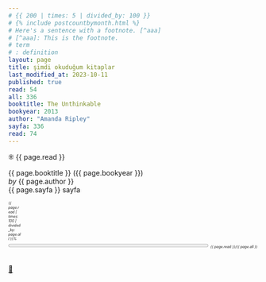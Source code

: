 ```yaml
---
# {{ 200 | times: 5 | divided_by: 100 }}
# {% include postcountbymonth.html %}
# Here's a sentence with a footnote. [^aaa]
# [^aaa]: This is the footnote.
# term
# : definition
layout: page
title: şimdi okuduğum kitaplar
last_modified_at: 2023-10-11
published: true
read: 54
all: 336
booktitle: The Unthinkable
bookyear: 2013
author: "Amanda Ripley"
sayfa: 336
read: 74
---
```


⁜ {{ page.read }}

{{ page.booktitle }} ({{ page.bookyear }})  
_by_ {{ page.author }}  
{{ page.sayfa }} sayfa

<div style="font-size: 50%; width: 5%; font-style: italic;" title="reading challenge 2023"> 
  {{ page.read | times: 100 | divided_by: page.all }}%
</div>

<div>
  <progress title="{{ page.read }}/{{ page.all }}" value="{{ page.read }}" max="{{ page.all }}" style="width: 80%;"></progress>
  <span style="font-size: 50%; width: 5%; font-style: italic;" title="reading challenge 2023"> {{ page.read }}/{{ page.all }}</span>
</div>
<div style="clear: both"></div>
<br />

[🍃](https://www.nonfictionbooks.xyz/now.html "şimdi okuduğum kitaplar")
